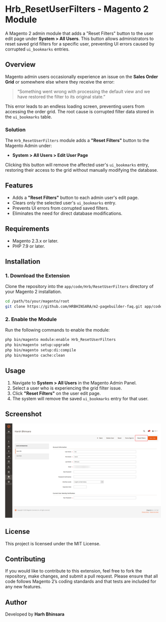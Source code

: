 # Hrb_ResetUserFilters - Magento 2 Module
A Magento 2 admin module that adds a "Reset Filters" button to the user edit page under **System > All Users**. This button allows administrators to reset saved grid filters for a specific user, preventing UI errors caused by corrupted `ui_bookmarks` entries.

## Overview

Magento admin users occasionally experience an issue on the **Sales Order Grid** or somewhere else where they receive the error:

> “Something went wrong with processing the default view and we have restored the filter to its original state.”

This error leads to an endless loading screen, preventing users from accessing the order grid. The root cause is corrupted filter data stored in the `ui_bookmarks` table.

### **Solution**
The `Hrb_ResetUserFilters` module adds a **"Reset Filters"** button to the Magento Admin under:
- **System > All Users > Edit User Page**

Clicking this button will remove the affected user's `ui_bookmarks` entry, restoring their access to the grid without manually modifying the database.

## Features

- Adds a **"Reset Filters"** button to each admin user's edit page.
- Clears only the selected user's `ui_bookmarks` entry.
- Prevents UI errors from corrupted saved filters.
- Eliminates the need for direct database modifications.

## Requirements

- Magento 2.3.x or later.
- PHP 7.9 or later.

## Installation

### **1. Download the Extension**

Clone the repository into the `app/code/Hrb/ResetUserFilters` directory of your Magento 2 installation.

```bash
cd /path/to/your/magento/root
git clone https://github.com/HRBHINSARA/m2-pagebuilder-faq.git app/code/Hrb/ResetUserFilters
```

### **2. Enable the Module**

Run the following commands to enable the module:

```bash
php bin/magento module:enable Hrb_ResetUserFilters
php bin/magento setup:upgrade
php bin/magento setup:di:compile
php bin/magento cache:clean
```

## Usage

1. Navigate to **System > All Users** in the Magento Admin Panel.
2. Select a user who is experiencing the grid filter issue.
3. Click **"Reset Filters"** on the user edit page.
4. The system will remove the saved `ui_bookmarks` entry for that user.

## Screenshot
![Reset Filters Button](demo/reset-filter.png)

## License
This project is licensed under the MIT License.

## Contributing

If you would like to contribute to this extension, feel free to fork the repository, make changes, and submit a pull request. Please ensure that all code follows Magento 2’s coding standards and that tests are included for any new features.

## Author
Developed by **Harh Bhinsara**

